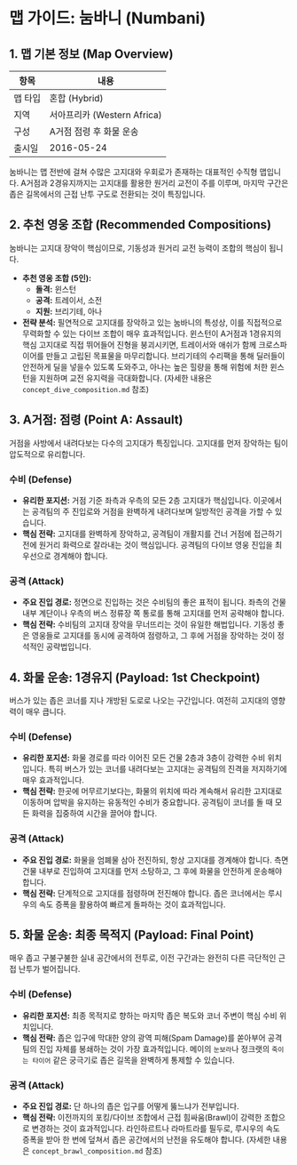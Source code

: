 # 맵 가이드: 눔바니 (Numbani)

## 1. 맵 기본 정보 (Map Overview)

| 항목    | 내용                        |
| ------- | --------------------------- |
| 맵 타입 | 혼합 (Hybrid)               |
| 지역    | 서아프리카 (Western Africa) |
| 구성    | A거점 점령 후 화물 운송     |
| 출시일  | 2016-05-24                  |

눔바니는 맵 전반에 걸쳐 수많은 고지대와 우회로가 존재하는 대표적인 수직형 맵입니다. A거점과 2경유지까지는 고지대를 활용한 원거리 교전이 주를 이루며, 마지막 구간은 좁은 길목에서의 근접 난투 구도로 전환되는 것이 특징입니다.

## 2. 추천 영웅 조합 (Recommended Compositions)

눔바니는 고지대 장악이 핵심이므로, 기동성과 원거리 교전 능력이 조합의 핵심이 됩니다.

- **추천 영웅 조합 (5인):**
  - **돌격:** 윈스턴
  - **공격:** 트레이서, 소전
  - **지원:** 브리기테, 아나
- **전략 분석:** 필연적으로 고지대를 장악하고 있는 눔바니의 특성상, 이를 직접적으로 무력화할 수 있는 다이브 조합이 매우 효과적입니다. 윈스턴이 A거점과 1경유지의 핵심 고지대로 직접 뛰어들어 진형을 붕괴시키면, 트레이서와 애쉬가 함께 크로스파이어를 만들고 고립된 목표물을 마무리합니다. 브리기테의 수리팩을 통해 딜러들이 안전하게 딜을 넣을수 있도록 도와주고, 아나는 높은 힐량을 통해 위험에 처한 윈스턴을 지원하며 교전 유지력을 극대화합니다. (자세한 내용은 `concept_dive_composition.md` 참조)

## 3. A거점: 점령 (Point A: Assault)

거점을 사방에서 내려다보는 다수의 고지대가 특징입니다. 고지대를 먼저 장악하는 팀이 압도적으로 유리합니다.

### 수비 (Defense)

- **유리한 포지션:** 거점 기준 좌측과 우측의 모든 2층 고지대가 핵심입니다. 이곳에서는 공격팀의 주 진입로와 거점을 완벽하게 내려다보며 일방적인 공격을 가할 수 있습니다.
- **핵심 전략:** 고지대를 완벽하게 장악하고, 공격팀이 개활지를 건너 거점에 접근하기 전에 원거리 화력으로 잘라내는 것이 핵심입니다. 공격팀의 다이브 영웅 진입을 최우선으로 경계해야 합니다.

### 공격 (Attack)

- **주요 진입 경로:** 정면으로 진입하는 것은 수비팀의 좋은 표적이 됩니다. 좌측의 건물 내부 계단이나 우측의 버스 정류장 쪽 통로를 통해 고지대를 먼저 공략해야 합니다.
- **핵심 전략:** 수비팀의 고지대 장악을 무너뜨리는 것이 유일한 해법입니다. 기동성 좋은 영웅들로 고지대를 동시에 공격하여 점령하고, 그 후에 거점을 장악하는 것이 정석적인 공략법입니다.

## 4. 화물 운송: 1경유지 (Payload: 1st Checkpoint)

버스가 있는 좁은 코너를 지나 개방된 도로로 나오는 구간입니다. 여전히 고지대의 영향력이 매우 큽니다.

### 수비 (Defense)

- **유리한 포지션:** 화물 경로를 따라 이어진 모든 건물 2층과 3층이 강력한 수비 위치입니다. 특히 버스가 있는 코너를 내려다보는 고지대는 공격팀의 진격을 저지하기에 매우 효과적입니다.
- **핵심 전략:** 한곳에 머무르기보다는, 화물의 위치에 따라 계속해서 유리한 고지대로 이동하며 압박을 유지하는 유동적인 수비가 중요합니다. 공격팀이 코너를 돌 때 모든 화력을 집중하여 시간을 끌어야 합니다.

### 공격 (Attack)

- **주요 진입 경로:** 화물을 엄폐물 삼아 전진하되, 항상 고지대를 경계해야 합니다. 측면 건물 내부로 진입하여 고지대를 먼저 소탕하고, 그 후에 화물을 안전하게 운송해야 합니다.
- **핵심 전략:** 단계적으로 고지대를 점령하며 전진해야 합니다. 좁은 코너에서는 루시우의 속도 증폭을 활용하여 빠르게 돌파하는 것이 효과적입니다.

## 5. 화물 운송: 최종 목적지 (Payload: Final Point)

매우 좁고 구불구불한 실내 공간에서의 전투로, 이전 구간과는 완전히 다른 극단적인 근접 난투가 벌어집니다.

### 수비 (Defense)

- **유리한 포지션:** 최종 목적지로 향하는 마지막 좁은 복도와 코너 주변이 핵심 수비 위치입니다.
- **핵심 전략:** 좁은 입구에 막대한 양의 광역 피해(Spam Damage)를 쏟아부어 공격팀의 진입 자체를 봉쇄하는 것이 가장 효과적입니다. 메이의 `눈보라`나 정크랫의 `죽이는 타이어` 같은 궁극기로 좁은 길목을 완벽하게 통제할 수 있습니다.

### 공격 (Attack)

- **주요 진입 경로:** 단 하나의 좁은 입구를 어떻게 뚫느냐가 전부입니다.
- **핵심 전략:** 이전까지의 포킹/다이브 조합에서 근접 힘싸움(Brawl)이 강력한 조합으로 변경하는 것이 효과적입니다. 라인하르트나 라마트라를 필두로, 루시우의 속도 증폭을 받아 한 번에 덮쳐서 좁은 공간에서의 난전을 유도해야 합니다. (자세한 내용은 `concept_brawl_composition.md` 참조)
